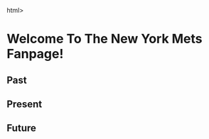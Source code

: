 html>
	<head>
		<title>The New York Mets Fanpage</title>
	</head>
	<body>
		<h1>Welcome To The New York Mets Fanpage!</h1>
		<h2>Past</h2>
		<p> </p>
		<h2>Present</h2>
		<p> </p>
		<h2>Future</h2>
		<p> </p>
	</body>	
</html>

